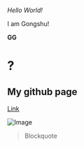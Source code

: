 *Hello World!*

I am Gongshu!

**GG**

# ?

## My github page
[Link](https://github.com/SinSpecter)

![Image](https://c4.wallpaperflare.com/wallpaper/338/304/848/yu-gi-oh-deep-eyes-white-dragon-hd-wallpaper-preview.jpg)

> Blockquote
